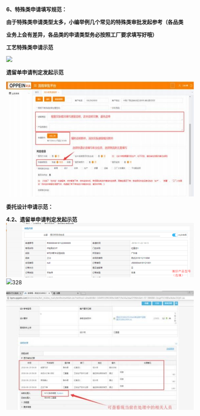<a name="bookmark6"></a>**6、特殊类申请填写规范：**

**由于特殊类申请类型太多，小编举例几个常见的特殊类审批发起参考（各品类**

**业务上会有差异，各品类的申请类型务必按照工厂要求填写好哦）**


**工艺特殊类申请示范**

![](Aspose.Words.d1bfbd55-1b76-4c79-a3a2-ed1df6a524b9.010.png)

**遗留单申请判定发起示范**

![](Aspose.Words.d1bfbd55-1b76-4c79-a3a2-ed1df6a524b9.011.jpeg)

**委托设计申请示范：**

**4.2、遗留单申请判定发起示范**
![](Aspose.Words.d1bfbd55-1b76-4c79-a3a2-ed1df6a524b9.012.png)![](Aspose.Words.d1bfbd55-1b76-4c79-a3a2-ed1df6a524b9.013.png)328





![](Aspose.Words.d1bfbd55-1b76-4c79-a3a2-ed1df6a524b9.014.jpeg)










